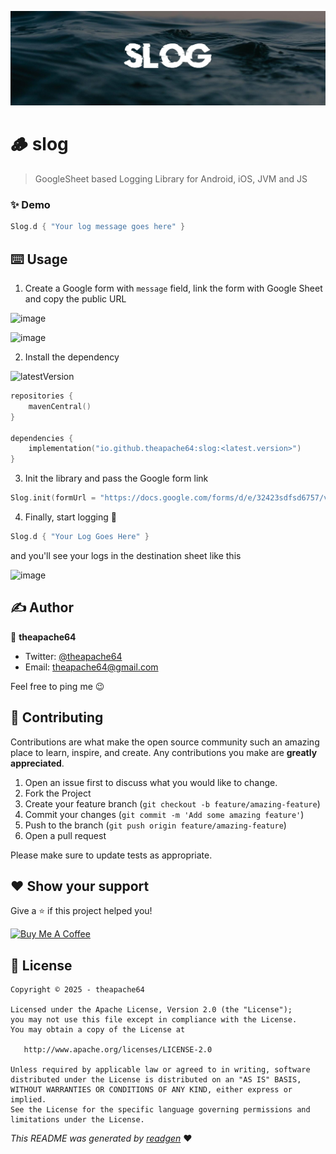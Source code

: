 ![](cover.jpeg)

# 🪵 slog

> GoogleSheet based Logging Library for Android, iOS, JVM and JS

### ✨ Demo

```kotlin
Slog.d { "Your log message goes here" }
```


## ⌨️ Usage

1. Create a Google form with `message` field, link the form with Google Sheet and copy the public URL

![image](https://github.com/user-attachments/assets/93184b12-01d6-45a4-b71a-d234bd93cfc9)

![image](https://github.com/user-attachments/assets/4b4cfdf9-777f-4183-a191-f70ff683648f)



2. Install the dependency

![latestVersion](https://img.shields.io/github/v/release/theapache64/slog)

```kotlin
repositories {
    mavenCentral()
}

dependencies {
    implementation("io.github.theapache64:slog:<latest.version>")
}
```

3. Init the library and pass the Google form link

```kotlin
Slog.init(formUrl = "https://docs.google.com/forms/d/e/32423sdfsd6757/viewform?usp=dialog")
```

4. Finally, start logging 🚀

```kotlin
Slog.d { "Your Log Goes Here" }
```

and you'll see your logs in the destination sheet like this

![image](https://github.com/user-attachments/assets/5e6719e8-12ed-4696-b2a0-fe84346c8930)

## ✍️ Author

👤 **theapache64**

* Twitter: <a href="https://twitter.com/theapache64" target="_blank">@theapache64</a>
* Email: theapache64@gmail.com

Feel free to ping me 😉

## 🤝 Contributing

Contributions are what make the open source community such an amazing place to learn, inspire, and create. Any
contributions you make are **greatly appreciated**.

1. Open an issue first to discuss what you would like to change.
1. Fork the Project
1. Create your feature branch (`git checkout -b feature/amazing-feature`)
1. Commit your changes (`git commit -m 'Add some amazing feature'`)
1. Push to the branch (`git push origin feature/amazing-feature`)
1. Open a pull request

Please make sure to update tests as appropriate.

## ❤ Show your support

Give a ⭐️ if this project helped you!

<a href="https://www.buymeacoffee.com/theapache64" target="_blank">
    <img src="https://cdn.buymeacoffee.com/buttons/v2/default-yellow.png" alt="Buy Me A Coffee" width="160">
</a>


## 📝 License

```
Copyright © 2025 - theapache64

Licensed under the Apache License, Version 2.0 (the "License");
you may not use this file except in compliance with the License.
You may obtain a copy of the License at

   http://www.apache.org/licenses/LICENSE-2.0

Unless required by applicable law or agreed to in writing, software
distributed under the License is distributed on an "AS IS" BASIS,
WITHOUT WARRANTIES OR CONDITIONS OF ANY KIND, either express or implied.
See the License for the specific language governing permissions and
limitations under the License.
```

_This README was generated by [readgen](https://github.com/theapache64/readgen)_ ❤
